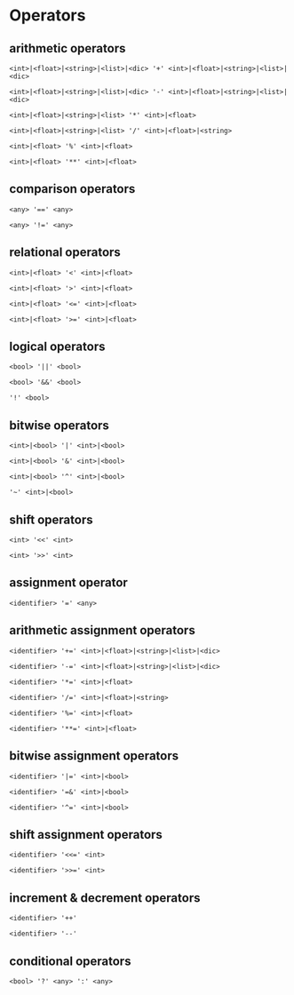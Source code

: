 # Operators

## arithmetic operators
```
<int>|<float>|<string>|<list>|<dic> '+' <int>|<float>|<string>|<list>|<dic>
```
```
<int>|<float>|<string>|<list>|<dic> '-' <int>|<float>|<string>|<list>|<dic>
```
```
<int>|<float>|<string>|<list> '*' <int>|<float>
```
```
<int>|<float>|<string>|<list> '/' <int>|<float>|<string>
```
```
<int>|<float> '%' <int>|<float>
```
```
<int>|<float> '**' <int>|<float>
```

## comparison operators
```
<any> '==' <any>
```
```
<any> '!=' <any>
```

## relational operators
```
<int>|<float> '<' <int>|<float>
```
```
<int>|<float> '>' <int>|<float>
```
```
<int>|<float> '<=' <int>|<float>
```
```
<int>|<float> '>=' <int>|<float>
```

## logical operators
```
<bool> '||' <bool>
```
```
<bool> '&&' <bool>
```
```
'!' <bool>
```

## bitwise operators
```
<int>|<bool> '|' <int>|<bool>
```
```
<int>|<bool> '&' <int>|<bool>
```
```
<int>|<bool> '^' <int>|<bool>
```
```
'~' <int>|<bool>
```

## shift operators
```
<int> '<<' <int>
```
```
<int> '>>' <int>
```

## assignment operator
```
<identifier> '=' <any>
```

## arithmetic assignment operators
```
<identifier> '+=' <int>|<float>|<string>|<list>|<dic>
```
```
<identifier> '-=' <int>|<float>|<string>|<list>|<dic>
```
```
<identifier> '*=' <int>|<float>
```
```
<identifier> '/=' <int>|<float>|<string>
```
```
<identifier> '%=' <int>|<float>
```
```
<identifier> '**=' <int>|<float>
```

## bitwise assignment operators
```
<identifier> '|=' <int>|<bool>
```
```
<identifier> '=&' <int>|<bool>
```
```
<identifier> '^=' <int>|<bool>
```

## shift assignment operators
```
<identifier> '<<=' <int>
```
```
<identifier> '>>=' <int>
```

## increment & decrement operators
```
<identifier> '++'
```
```
<identifier> '--'
```

## conditional operators
```
<bool> '?' <any> ':' <any>
```

